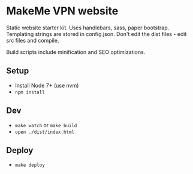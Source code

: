 # MakeMe VPN website
Static website starter kit. Uses handlebars, sass, paper bootstrap. 
Templating strings are stored in config.json.
Don't edit the dist files - edit src files and compile.

Build scripts include minification and SEO optimizations.

## Setup
- Install Node 7+ (use nvm)
- `npm install`

## Dev
- `make watch` or `make build`
- `open ./dist/index.html`

## Deploy
- `make deploy`